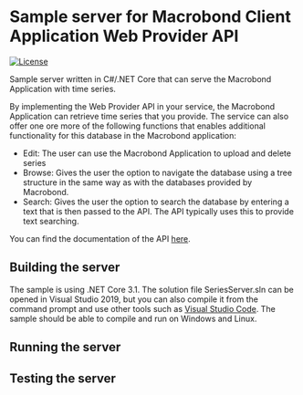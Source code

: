 Sample server for Macrobond Client Application Web Provider API
============================

[![License](https://img.shields.io/badge/License-Apache%202.0-blue.svg)](https://opensource.org/licenses/Apache-2.0)

Sample server written in C#/.NET Core that can serve the Macrobond Application with time series.

By implementing the Web Provider API in your service, the Macrobond Application can retrieve time series that you provide. The service can also offer one ore more of the following functions that enables additional functionality for this database in the Macrobond application:
- Edit: The user can use the Macrobond Application to upload and delete series
- Browse: Gives the user the option to navigate the database using a tree structure in the same way as with the databases provided by Macrobond.
- Search: Gives the user the option to search the database by entering a text that is then passed to the API. The API typically uses this to provide text searching.

You can find the documentation of the API [here](https://help.macrobond.com/?page_id=8589&preview=true).

## Building the server
The sample is using .NET Core 3.1. The solution file SeriesServer.sln can be opened in Visual Studio 2019, but you can also compile it from the command prompt and use other tools such as [Visual Studio Code](https://code.visualstudio.com/).
The sample should be able to compile and run on Windows and Linux.

## Running the server

## Testing the server
